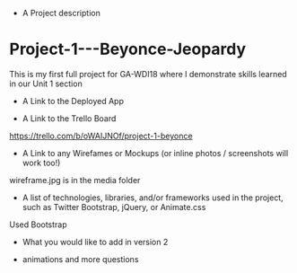  * A Project description

# Project-1---Beyonce-Jeopardy
This is my first full project for GA-WDI18 where I demonstrate skills learned in our Unit 1 section

* A Link to the Deployed App



* A Link to the Trello Board

https://trello.com/b/oWAIJNOf/project-1-beyonce

* A Link to any Wirefames or Mockups (or inline photos / screenshots will work too!)

wireframe.jpg is in the media folder




* A list of technologies, libraries, and/or frameworks used in the project, such as Twitter Bootstrap, jQuery, or Animate.css

Used Bootstrap






* What you would like to add in version 2

* animations and more questions 
